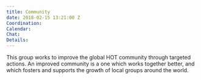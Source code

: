 ```yaml
---
title: Community
date: 2018-02-15 13:21:00 Z
Coordination: 
Calendar:
Chat:
Details:
---
```


This group works to improve the global HOT community through targeted actions. An improved community is a one which works together better, and which fosters and supports the growth of local groups around the world.
